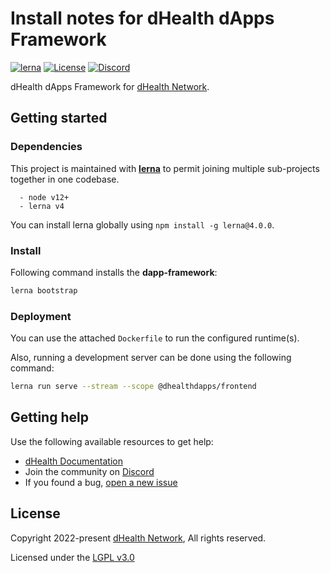 # Install notes for dHealth dApps Framework

[![lerna](https://img.shields.io/badge/maintained%20with-lerna-cc00ff.svg)](https://lerna.js.org/)
[![License](https://img.shields.io/badge/License-LGPL%203.0%20only-blue.svg)][license]
[![Discord](https://img.shields.io/badge/chat-on%20discord-green.svg)][discord]

dHealth dApps Framework for [dHealth Network][parent-url].

## Getting started

### Dependencies

This project is maintained with [**lerna**](https://lerna.js.org/) to permit joining multiple sub-projects together in one codebase. 

```
  - node v12+
  - lerna v4
```

You can install lerna globally using `npm install -g lerna@4.0.0`.

### Install

Following command installs the **dapp-framework**:

```bash
lerna bootstrap
```

### Deployment

You can use the attached `Dockerfile` to run the configured runtime(s).

Also, running a development server can be done using the following command:

```bash
lerna run serve --stream --scope @dhealthdapps/frontend
```

## Getting help

Use the following available resources to get help:

- [dHealth Documentation][docs]
- Join the community on [Discord][discord] 
- If you found a bug, [open a new issue][issues]

## License

Copyright 2022-present [dHealth Network][parent-url], All rights reserved.

Licensed under the [LGPL v3.0](LICENSE)

[license]: https://opensource.org/licenses/LGPL-3.0
[parent-url]: https://dhealth.network
[docs]: https://docs.dhealth.com
[issues]: https://github.com/dhealthproject/dapps-framework/issues
[discord]: https://discord.gg/P57WHbmZjk